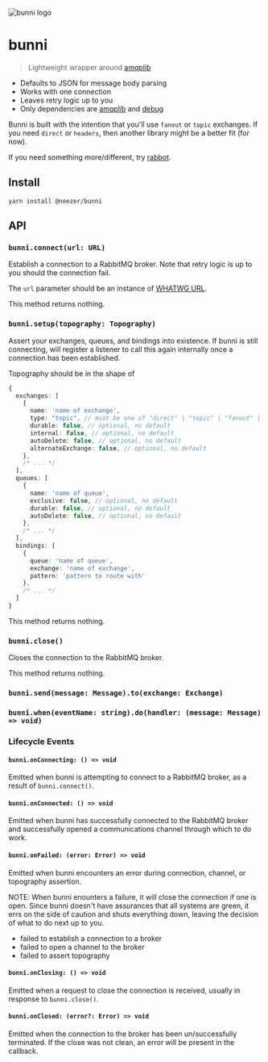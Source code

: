![bunni logo](https://)

# bunni

> Lightweight wrapper around [amqplib]()

- Defaults to JSON for message body parsing
- Works with one connection
- Leaves retry logic up to you
- Only dependencies are [amqplib]() and [debug]()

Bunni is built with the intention that you'll use `fanout` or `topic` exchanges.
If you need `direct` or `headers`, then another library might be a better fit
(for now).

If you need something more/different, try [rabbot](https://github.com/arobson/rabbot).

## Install

```shell
yarn install @neezer/bunni
```

## API

### `bunni.connect(url: URL)`

Establish a connection to a RabbitMQ broker. Note that retry logic is up to you
should the connection fail.

The `url` parameter should be an instance of [WHATWG URL](https://nodejs.org/api/url.html#url_the_whatwg_url_api).

This method returns nothing.

### `bunni.setup(topography: Topography)`

Assert your exchanges, queues, and bindings into existence. If bunni is still
connecting, will register a listener to call this again internally once a
connection has been established.

Topography should be in the shape of

```ts
{
  exchanges: [
    {
      name: 'name of exchange',
      type: "topic", // must be one of "direct" | "topic" | "fanout" | "headers"
      durable: false, // optional, no default
      internal: false, // optional, no default
      autoDelete: false, // optional, no default
      alternateExchange: false, // optional, no default
    },
    /* ... */
  ],
  queues: [
    {
      name: 'name of queue',
      exclusive: false, // optional, no default
      durable: false, // optional, no default
      autoDelete: false, // optional, no default
    },
    /* ... */
  ],
  bindings: [
    {
      queue: 'name of queue',
      exchange: 'name of exchange',
      pattern: 'pattern to route with'
    },
    /* ... */
  ]
}
```

This method returns nothing.

### `bunni.close()`

Closes the connection to the RabbitMQ broker.

This method returns nothing.

### `bunni.send(message: Message).to(exchange: Exchange)`

### `bunni.when(eventName: string).do(handler: (message: Message) => void)`

### Lifecycle Events

#### `bunni.onConnecting: () => void`

Emitted when bunni is attempting to connect to a RabbitMQ broker, as a result of
`bunni.connect()`.

#### `bunni.onConnected: () => void`

Emitted when bunni has successfully connected to the RabbitMQ broker and
successfully opened a communications channel through which to do work.

#### `bunni.onFailed: (error: Error) => void`

Emitted when bunni encounters an error during connection, channel, or topography
assertion.

NOTE: When bunni enounters a failure, it will close the connection if one is
open. Since bunni doesn't have assurances that all systems are green, it errs on
the side of caution and shuts everything down, leaving the decision of what to
do next up to you.

- failed to establish a connection to a broker
- failed to open a channel to the broker
- failed to assert topography

#### `bunni.onClosing: () => void`

Emitted when a request to close the connection is received, usually in response
to `bunni.close()`.

#### `bunni.onClosed: (error?: Error) => void`

Emitted when the connection to the broker has been un/successfully terminated.
If the close was not clean, an error will be present in the callback.

